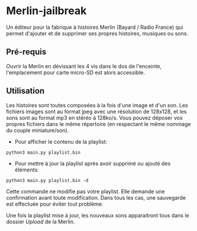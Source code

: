 # Merlin-jailbreak
Un éditeur pour la fabrique à histoires Merlin (Bayard / Radio France) qui permet d'ajouter et de supprimer ses propres histoires, musiques ou sons.

## Pré-requis
Ouvrir la Merlin en dévissant les 4 vis dans le dos de l'enceinte, l'emplacement pour carte micro-SD est alors accessible.

## Utilisation
Les histoires sont toutes composées à la fois d'une image et d'un son.
Les fichiers images sont au format jpeg avec une résolution de 128x128, et les sons sont au format mp3 en stéréo à 128ko/s.
Vous pouvez déposer vos propres fichiers dans le même répertoire (en respectant le même nommage du couple miniature/son).

 - Pour afficher le contenu de la playlist:
```
python3 main.py playlist.bin
```

 - Pour mettre à jour la playlist après avoir supprimé ou ajouté des éléments:
```
python3 main.py playlist.bin -d
```
Cette commande ne modifie pas votre playlist. Elle demande une confirmation avant toute modification. Dans tous les cas, une sauvegarde est effectuée pour éviter tout problème.

Une fois la playlist mise à jour, les nouveaux sons apparaitront tous dans le dossier *Upload* de la Merlin.
